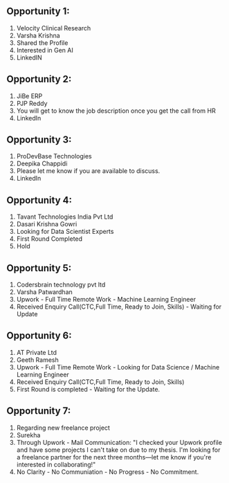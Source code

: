 ## Opportunity 1:

1. Velocity Clinical Research
2. Varsha Krishna
3. Shared the Profile
4. Interested in Gen AI
5. LinkedIN


## Opportunity 2:

1. JiBe ERP
2. PJP Reddy
3. You will get to know the job description once you get the call from HR
4. LinkedIn

 ## Opportunity 3: 
 
1. ProDevBase Technologies
2. Deepika Chappidi
3. Please let me know if you are available to discuss.
4. LinkedIn

## Opportunity 4:
1. Tavant Technologies India Pvt Ltd
2. Dasari Krishna Gowri
3. Looking for Data Scientist Experts
4. First Round Completed
5. Hold

## Opportunity 5:
1. Codersbrain technology pvt ltd 
2. Varsha Patwardhan
3. Upwork - Full Time Remote Work - Machine Learning Engineer
4. Received Enquiry Call(CTC,Full Time, Ready to Join, Skills) - Waiting for Update

## Opportunity 6:
1. AT Private Ltd
2. Geeth Ramesh
3. Upwork - Full Time Remote Work - Looking for Data Science / Machine Learning Engineer
4. Received Enquiry Call(CTC,Full Time, Ready to Join, Skills)
5. First Round is completed -  Waiting for the Update.

## Opportunity 7:
1. Regarding new freelance project
2. Surekha
3. Through Upwork - Mail Communication: "I checked your Upwork profile and have some projects I can't take on due to my thesis. I'm looking for a freelance partner for the next three months—let me know if you're interested in collaborating!"
4. No Clarity -  No Communiation - No Progress - No Commitment.
   
